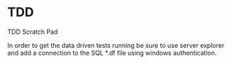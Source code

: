 # TDD
TDD Scratch Pad

In order to get the data driven tests running be sure to use server explorer and add a connection to the SQL *.df file using windows authentication.
